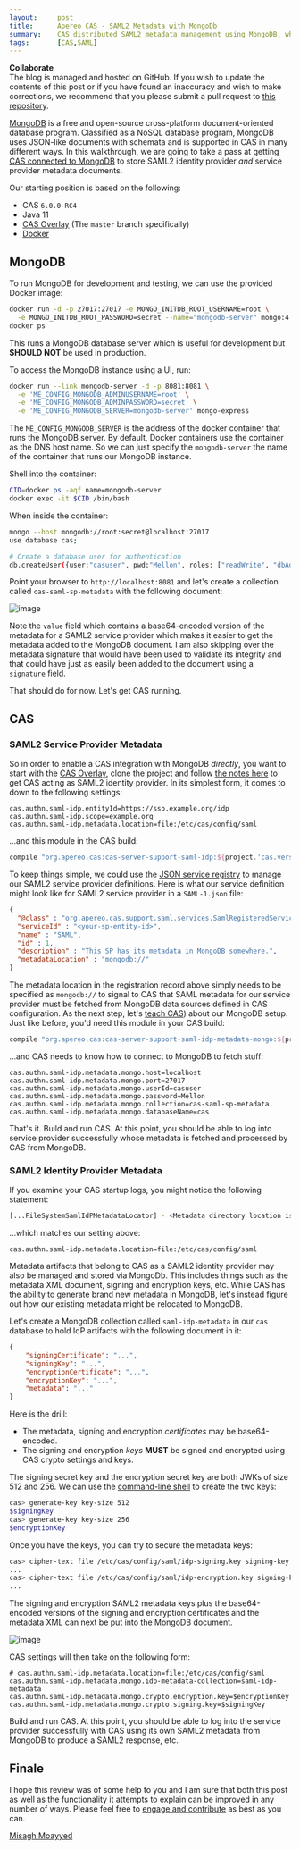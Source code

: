 ```yaml
---
layout:     post
title:      Apereo CAS - SAML2 Metadata with MongoDb
summary:    CAS distributed SAML2 metadata management using MongoDB, where you learn how to store metadata documents inside MongoDB for CAS as a SAML2 identity provider and all other registered SAML2 service providers.
tags:       [CAS,SAML]
---
```


<div class="alert alert-success">
  <strong>Collaborate</strong><br/>The blog is managed and hosted on GitHub. If you wish to update the contents of this post or if you have found an inaccuracy and wish to make corrections, we recommend that you please submit a pull request to <a href="https://github.com/apereo/apereo.github.io">this repository</a>.
</div>

[MongoDB](https://www.mongodb.com) is a free and open-source cross-platform document-oriented database program. Classified as a NoSQL database program, MongoDB uses JSON-like documents with schemata and is supported in CAS in many different ways. In this walkthrough, we are going to take a pass at getting [CAS connected to MongoDB](https://apereo.github.io/cas/development/installation/Configuring-SAML2-DynamicMetadata.html#mongodb) to store SAML2 identity provider *and* service provider metadata documents.

Our starting position is based on the following:

- CAS `6.0.0-RC4`
- Java 11
- [CAS Overlay](https://github.com/apereo/cas-overlay-template) (The `master` branch specifically)
- [Docker](https://www.docker.com/get-started)

## MongoDB

To run MongoDB for development and testing, we can use the provided Docker image:

```bash
docker run -d -p 27017:27017 -e MONGO_INITDB_ROOT_USERNAME=root \
  -e MONGO_INITDB_ROOT_PASSWORD=secret --name="mongodb-server" mongo:4.0-xenial
docker ps
```

This runs a MongoDB database server which is useful for development but **SHOULD NOT** be used in production.

To access the MongoDB instance using a UI, run:

```bash
docker run --link mongodb-server -d -p 8081:8081 \
  -e 'ME_CONFIG_MONGODB_ADMINUSERNAME=root' \
  -e 'ME_CONFIG_MONGODB_ADMINPASSWORD=secret' \
  -e 'ME_CONFIG_MONGODB_SERVER=mongodb-server' mongo-express
```

The `ME_CONFIG_MONGODB_SERVER` is the address of the docker container that runs the MongoDB server. By default, Docker containers use the container as the DNS host name. So we can just specify the `mongodb-server` the name of the container that runs our MongoDB instance. 


Shell into the container:

```bash
CID=docker ps -aqf name=mongodb-server
docker exec -it $CID /bin/bash
```

When inside the container:

```bash
mongo --host mongodb://root:secret@localhost:27017
use database cas;

# Create a database user for authentication
db.createUser({user:"casuser", pwd:"Mellon", roles: ["readWrite", "dbAdmin"]})
```

Point your browser to `http://localhost:8081` and let's create a collection called `cas-saml-sp-metadata` with the following document:

![image](https://user-images.githubusercontent.com/1205228/47908722-10576a80-dea3-11e8-82e1-b812c085d1c0.png)

Note the `value` field which contains a base64-encoded version of the metadata for a SAML2 service provider which makes it easier to get the metadata added to the MongoDB document. I am also skipping over the metadata signature that would have been used to validate its integrity and that could have just as easily been added to the document using a `signature` field.

That should do for now. Let's get CAS running.

## CAS

### SAML2 Service Provider Metadata

So in order to enable a CAS integration with MongoDB *directly*, you want to start with the [CAS Overlay](https://github.com/apereo/cas-overlay-template), clone the project and follow [the notes here](https://apereo.github.io/cas/development/installation/Configuring-SAML2-Authentication.html) to get CAS acting as SAML2 identity provider. In its simplest form, it comes to down to the following settings:

```properties
cas.authn.saml-idp.entityId=https://sso.example.org/idp
cas.authn.saml-idp.scope=example.org
cas.authn.saml-idp.metadata.location=file:/etc/cas/config/saml
```

...and this module in the CAS build:

```gradle
compile "org.apereo.cas:cas-server-support-saml-idp:${project.'cas.version'}"
```

To keep things simple, we could use the [JSON service registry](https://apereo.github.io/cas/development/services/JSON-Service-Management.html) to manage our SAML2 service provider definitions. Here is what our service definition might look like for SAML2 service provider in a `SAML-1.json` file:

```json
{
  "@class" : "org.apereo.cas.support.saml.services.SamlRegisteredService",
  "serviceId" : "<your-sp-entity-id>",
  "name" : "SAML",
  "id" : 1,
  "description" : "This SP has its metadata in MongoDB somewhere.",
  "metadataLocation" : "mongodb://"
}
```

The metadata location in the registration record above simply needs to be specified as `mongodb://` to signal to CAS that SAML metadata for our service provider must be fetched from MongoDB data sources defined in CAS configuration. As the next step, let's [teach CAS](https://apereo.github.io/cas/development/installation/Configuring-SAML2-DynamicMetadata.html#mongodb)) about our MongoDB setup. Just like before, you'd need this module in your CAS build:

```gradle
compile "org.apereo.cas:cas-server-support-saml-idp-metadata-mongo:${project.'cas.version'}"
```

...and CAS needs to know how to connect to MongoDB to fetch stuff:

```properties
cas.authn.saml-idp.metadata.mongo.host=localhost
cas.authn.saml-idp.metadata.mongo.port=27017
cas.authn.saml-idp.metadata.mongo.userId=casuser
cas.authn.saml-idp.metadata.mongo.password=Mellon
cas.authn.saml-idp.metadata.mongo.collection=cas-saml-sp-metadata
cas.authn.saml-idp.metadata.mongo.databaseName=cas
```

That's it. Build and run CAS. At this point, you should be able to log into service provider successfully whose metadata is fetched and processed by CAS from MongoDB.


### SAML2 Identity Provider Metadata

If you examine your CAS startup logs, you might notice the following statement:

```bash
[...FileSystemSamlIdPMetadataLocator] - <Metadata directory location is at [/etc/cas/config/saml]>
```

...which matches our setting above:

```properties
cas.authn.saml-idp.metadata.location=file:/etc/cas/config/saml
```

Metadata artifacts that belong to CAS as a SAML2 identity provider may also be managed and stored via MongoDb. This includes things such as the metadata XML document, signing and encryption keys, etc. While CAS has the ability to generate brand new metadata in MongoDB, let's instead figure out how our existing metadata might be relocated to MongoDB.

Let's create a MongoDB collection called `saml-idp-metadata` in our `cas` database to hold IdP artifacts with the following document in it:

```json
{
    "signingCertificate": "...",
    "signingKey": "...",
    "encryptionCertificate": "...",
    "encryptionKey": "...",
    "metadata": "..."
}
```

Here is the drill:

- The metadata, signing and encryption *certificates* may be base64-encoded.
- The signing and encryption *keys* **MUST** be signed and encrypted using CAS crypto settings and keys.

The signing secret key and the encryption secret key are both JWKs of size 512 and 256. We can use the [command-line shell](https://apereo.github.io/cas/development/installation/Configuring-Commandline-Shell.html) to create the two keys:

```bash
cas> generate-key key-size 512
$signingKey
cas> generate-key key-size 256
$encryptionKey
```

Once you have the keys, you can try to secure the metadata keys:

```bash
cas> cipher-text file /etc/cas/config/saml/idp-signing.key signing-key $signingKey encryption-key $encryptionKey
...
cas> cipher-text file /etc/cas/config/saml/idp-encryption.key signing-key $signingKey encryption-key $encryptionKey
...
```

The signing and encryption SAML2 metadata keys plus the base64-encoded versions of the signing and encryption certificates and the metadata XML can next be put into the MongoDB document.

![image](https://user-images.githubusercontent.com/1205228/47927581-f2a4f800-ded8-11e8-8180-5e299be02114.png)

CAS settings will then take on the following form:

```properties
# cas.authn.saml-idp.metadata.location=file:/etc/cas/config/saml
cas.authn.saml-idp.metadata.mongo.idp-metadata-collection=saml-idp-metadata
cas.authn.saml-idp.metadata.mongo.crypto.encryption.key=$encryptionKey
cas.authn.saml-idp.metadata.mongo.crypto.signing.key=$signingKey
```

Build and run CAS. At this point, you should be able to log into the service provider successfully with CAS using its own SAML2 metadata from MongoDB to produce a SAML2 response, etc.

## Finale

I hope this review was of some help to you and I am sure that both this post as well as the functionality it attempts to explain can be improved in any number of ways. Please feel free to [engage and contribute](https://apereo.github.io/cas/developer/Contributor-Guidelines.html) as best as you can.

[Misagh Moayyed](https://fawnoos.com)
